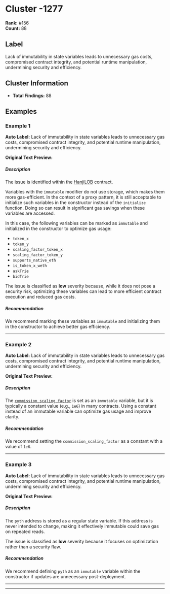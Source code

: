 # Cluster -1277

**Rank:** #156  
**Count:** 88  

## Label
Lack of immutability in state variables leads to unnecessary gas costs, compromised contract integrity, and potential runtime manipulation, undermining security and efficiency.

## Cluster Information
- **Total Findings:** 88

## Examples

### Example 1

**Auto Label:** Lack of immutability in state variables leads to unnecessary gas costs, compromised contract integrity, and potential runtime manipulation, undermining security and efficiency.  

**Original Text Preview:**

##### Description

The issue is identified within the [HanjiLOB](https://github.com/longgammalabs/hanji-contracts/blob/70b15ec4d9e7578248141604503843716a67d875/src/HanjiLOB.sol#L55) contract.

Variables with the `immutable` modifier do not use storage, which makes them more gas-efficient. In the context of a proxy pattern, it is still acceptable to initialize such variables in the constructor instead of the `initialize` function. Doing so can result in significant gas savings when these variables are accessed.

In this case, the following variables can be marked as `immutable` and initialized in the constructor to optimize gas usage:

- `token_x`
- `token_y`
- `scaling_factor_token_x`
- `scaling_factor_token_y`
- `supports_native_eth`
- `is_token_x_weth`
- `askTrie`
- `bidTrie`

The issue is classified as **low** severity because, while it does not pose a security risk, optimizing these variables can lead to more efficient contract execution and reduced gas costs.
##### Recommendation
We recommend marking these variables as `immutable` and initializing them in the constructor to achieve better gas efficiency.

---
### Example 2

**Auto Label:** Lack of immutability in state variables leads to unnecessary gas costs, compromised contract integrity, and potential runtime manipulation, undermining security and efficiency.  

**Original Text Preview:**

##### Description
The [`commission_scaling_factor`](https://github.com/longgammalabs/hanji-contracts/blob/09b6188e028650b9c1758010846080c5f8c80f8e/src/OnchainLOB.sol#L51) is set as an `immutable` variable, but it is typically a constant value (e.g., `1e6`) in many contracts. Using a constant instead of an immutable variable can optimize gas usage and improve clarity.
##### Recommendation
We recommend setting the `commission_scaling_factor` as a constant with a value of `1e6`.

---
### Example 3

**Auto Label:** Lack of immutability in state variables leads to unnecessary gas costs, compromised contract integrity, and potential runtime manipulation, undermining security and efficiency.  

**Original Text Preview:**

##### Description
The `pyth` address is stored as a regular state variable. If this address is never intended to change, making it effectively immutable could save gas on repeated reads.

The issue is classified as **low** severity because it focuses on optimization rather than a security flaw.

##### Recommendation
We recommend defining `pyth` as an `immutable` variable within the constructor if updates are unnecessary post-deployment.

---

---
